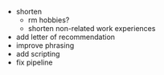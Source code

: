 - shorten
  - rm hobbies?
  - shorten non-related work experiences
- add letter of recommendation
- improve phrasing
- add scripting
- fix pipeline
